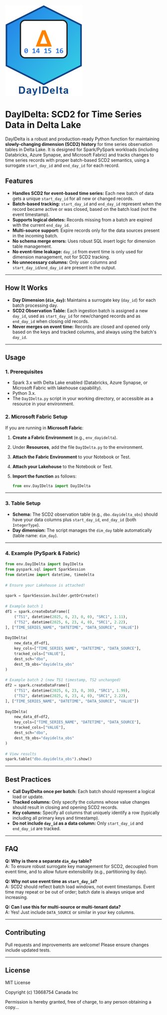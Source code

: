 ![DayIDelta logo](dayidelta_logo.png)

# DayIDelta: SCD2 for Time Series Data in Delta Lake

DayIDelta is a robust and production-ready Python function for maintaining **slowly-changing dimension (SCD2) history** for time series observation tables in Delta Lake. It is designed for Spark/PySpark workloads (including Databricks, Azure Synapse, and Microsoft Fabric) and tracks changes to time series records with proper batch-based SCD2 semantics, using a surrogate `start_day_id` and `end_day_id` for each record.

## Features

- **Handles SCD2 for event-based time series:** Each new batch of data gets a unique `start_day_id` for all new or changed records.
- **Batch-based tracking:** `start_day_id` and `end_day_id` represent when the record became active or was closed, based on the batch load (not the event timestamp).
- **Supports logical deletes:** Records missing from a batch are expired with the current `end_day_id`.
- **Multi-source support:** Expire records only for the data sources present in the incoming batch.
- **No schema merge errors:** Uses robust SQL insert logic for dimension table management.
- **No event-time leakage:** `day_id` from event time is only used for dimension management, not for SCD2 tracking.
- **No unnecessary columns:** Only user columns and `start_day_id`/`end_day_id` are present in the output.

---

## How It Works

- **Day Dimension (`dim_day`):** Maintains a surrogate key (`day_id`) for each batch processing day.
- **SCD2 Observation Table:** Each ingestion batch is assigned a new `day_id`, used as `start_day_id` for new/changed records and as `end_day_id` when closing old records.
- **Never merges on event time:** Records are closed and opened only based on the keys and tracked columns, and always using the batch's `day_id`.

---

## Usage

### 1. Prerequisites

- Spark 3.x with Delta Lake enabled (Databricks, Azure Synapse, or Microsoft Fabric with lakehouse capability).
- Python 3.x.
- The `DayIDelta.py` script in your working directory, or accessible as a resource in your environment.

### 2. Microsoft Fabric Setup

If you are running in **Microsoft Fabric**:

1. **Create a Fabric Environment** (e.g., `env_dayidelta`).
2. Under **Resources**, add the file `DayIDelta.py` to the environment.
3. **Attach the Fabric Environment** to your Notebook or Test.
4. **Attach your Lakehouse** to the Notebook or Test.
5. **Import the function** as follows:

    ```python
    from env.DayIDelta import DayIDelta
    ```

---

### 3. Table Setup

- **Schema:** The SCD2 observation table (e.g., `dbo.dayidelta_obs`) should have your data columns plus `start_day_id`, `end_day_id` (both `IntegerType`).
- **Day dimension:** The script manages the `dim_day` table automatically (table name: `dim_day`).

---

### 4. Example (PySpark & Fabric)

```python
from env.DayIDelta import DayIDelta
from pyspark.sql import SparkSession
from datetime import datetime, timedelta

# Ensure your Lakehouse is attached!

spark = SparkSession.builder.getOrCreate()

# Example batch 1
df1 = spark.createDataFrame([
    ("TS1", datetime(2025, 6, 23, 0, 0), "SRC1", 1.11),
    ("TS2", datetime(2025, 6, 23, 4, 0), "SRC1", 2.22),
], ["TIME_SERIES_NAME", "DATETIME", "DATA_SOURCE", "VALUE"])

DayIDelta(
    new_data_df=df1,
    key_cols=["TIME_SERIES_NAME", "DATETIME", "DATA_SOURCE"],
    tracked_cols=["VALUE"],
    dest_sch="dbo",
    dest_tb_obs="dayidelta_obs"
)

# Example batch 2 (new TS1 timestamp, TS2 unchanged)
df2 = spark.createDataFrame([
    ("TS1", datetime(2025, 6, 23, 0, 30), "SRC1", 1.99),
    ("TS2", datetime(2025, 6, 23, 4, 0), "SRC1", 2.22),
], ["TIME_SERIES_NAME", "DATETIME", "DATA_SOURCE", "VALUE"])

DayIDelta(
    new_data_df=df2,
    key_cols=["TIME_SERIES_NAME", "DATETIME", "DATA_SOURCE"],
    tracked_cols=["VALUE"],
    dest_sch="dbo",
    dest_tb_obs="dayidelta_obs"
)

# View results
spark.table("dbo.dayidelta_obs").show()
```

---

## Best Practices

- **Call DayIDelta once per batch:** Each batch should represent a logical load or update.
- **Tracked columns:** Only specify the columns whose value changes should result in closing and opening SCD2 records.
- **Key columns:** Specify all columns that uniquely identify a row (typically including all primary keys and timestamp).
- **Do not include `day_id` as a data column:** Only `start_day_id` and `end_day_id` are tracked.

---

## FAQ

**Q: Why is there a separate `dim_day` table?**  
A: To ensure robust surrogate key management for SCD2, decoupled from event time, and to allow future extensibility (e.g., partitioning by day).

**Q: Why not use event time as `start_day_id`?**  
A: SCD2 should reflect batch load windows, not event timestamps. Event time may repeat or be out of order; batch date is always unique and increasing.

**Q: Can I use this for multi-source or multi-tenant data?**  
A: Yes! Just include `DATA_SOURCE` or similar in your key columns.

---

## Contributing

Pull requests and improvements are welcome! Please ensure changes include updated tests.

---

## License

MIT License

Copyright (c) 13668754 Canada Inc

Permission is hereby granted, free of charge, to any person obtaining a copy...
